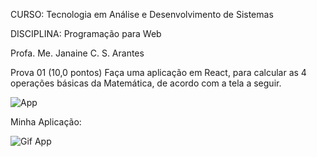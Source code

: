 CURSO: Tecnologia em Análise e Desenvolvimento de Sistemas 

DISCIPLINA: Programação para Web 

Profa. Me. Janaine C. S. Arantes 

Prova 01 (10,0 pontos) Faça uma aplicação em React, para calcular as 4 operações básicas da Matemática,  de acordo com a tela a seguir.

![App](https://imgur.com/FV4sKLy)

Minha Aplicação:

![Gif App](https://imgur.com/6A7FFUT)

